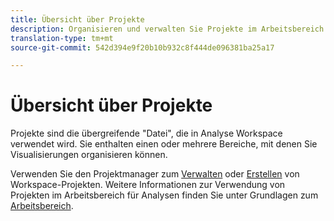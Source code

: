 ```yaml
---
title: Übersicht über Projekte
description: Organisieren und verwalten Sie Projekte im Arbeitsbereich für Analysen.
translation-type: tm+mt
source-git-commit: 542d394e9f20b10b932c8f444de096381ba25a17

---
```



# Übersicht über Projekte

Projekte sind die übergreifende &quot;Datei&quot;, die in Analyse Workspace verwendet wird. Sie enthalten einen oder mehrere Bereiche, mit denen Sie Visualisierungen organisieren können.

Verwenden Sie den Projektmanager zum [Verwalten](manage.md) oder [Erstellen](create.md) von Workspace-Projekten. Weitere Informationen zur Verwendung von Projekten im Arbeitsbereich für Analysen finden Sie unter Grundlagen zum [Arbeitsbereich](../../projects/workspace-basics.md).
